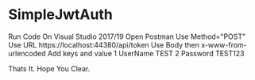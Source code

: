 # SimpleJwtAuth

Run Code On Visual Studio 2017/19
Open Postman
Use Method="POST"
Use URL https://localhost:44380/api/token
Use Body then x-www-from-urlencoded
Add keys and value
1 UserName TEST
2 Password TEST123

Thats It.
Hope You Clear.
